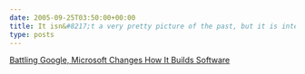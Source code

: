 ```yaml
---
date: 2005-09-25T03:50:00+00:00
title: It isn&#8217;t a very pretty picture of the past, but it is interesting reading about how things have gotten better&#8230;
type: posts
---
```

[Battling Google, Microsoft Changes How It Builds Software](http://online.wsj.com/article/0,,SB112743680328349448,00.html)
